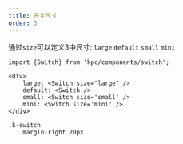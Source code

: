 ```yaml
---
title: 开关尺寸
order: 3
---
```


通过`size`可以定义3中尺寸: `large` `default` `small` `mini`

```vdt
import {Switch} from 'kpc/components/switch';

<div>
    large: <Switch size="large" />
    default: <Switch />
    small: <Switch size='small' />
	mini: <Switch size='mini' />
</div>
```

```styl
.k-switch
    margin-right 20px
```
